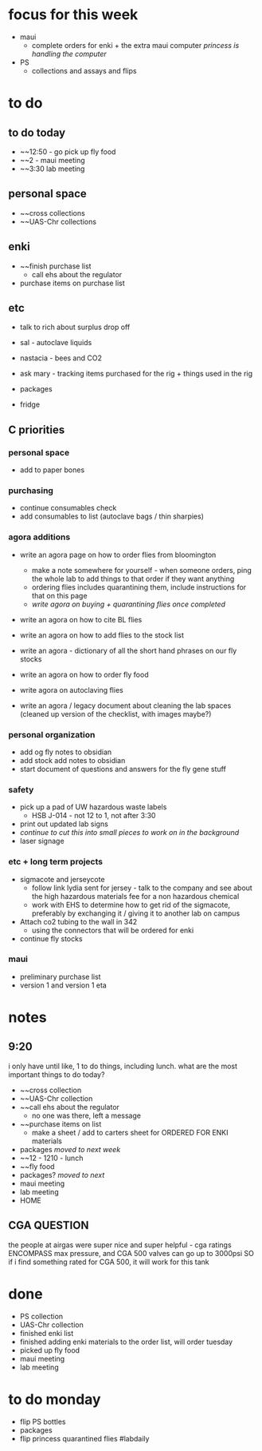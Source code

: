 # focus for this week
- maui
	- complete orders for enki + the extra maui computer *princess is handling the computer*
- PS
	- collections and assays and flips 

# to do
## to do today
- ~~12:50 - go pick up fly food
- ~~2 - maui meeting
- ~~3:30 lab meeting
## personal space
- ~~cross collections
- ~~UAS-Chr collections
## enki
- ~~finish purchase list
	- call ehs about the regulator
- purchase items on purchase list
## etc
- talk to rich about surplus drop off
- sal - autoclave liquids
- nastacia - bees and CO2
- ask mary - tracking items purchased for the rig + things used in the rig

- packages
- fridge
## C priorities 

### personal space
- add to paper bones
### purchasing
- continue consumables check
- add consumables to list (autoclave bags / thin sharpies)
### agora additions
- write an agora page on how to order flies from bloomington 
	- make a note somewhere for yourself - when someone orders, ping the whole lab to add things to that order if they want anything
	- ordering flies includes quarantining them, include instructions for that on this page
	- *write agora on buying + quarantining flies once completed*

- write an agora on how to cite BL flies
- write an agora on how to add flies to the stock list

- write an agora - dictionary of all the short hand phrases on our fly stocks

- write an agora on how to order fly food
- write agora on autoclaving flies

- write an agora / legacy document about cleaning the lab spaces (cleaned up version of the checklist, with images maybe?)
### personal organization
- add og fly notes to obsidian
- add stock add notes to obsidian
- start document of questions and answers for the fly gene stuff
### safety
- pick up a pad of UW hazardous waste labels 
	- HSB J-014 - not 12 to 1, not after 3:30
- print out updated lab signs
- *continue to cut this into small pieces to work on in the background*
- laser signage

### etc + long term projects
- sigmacote and jerseycote
	- follow link lydia sent for jersey - talk to the company and see about the high hazardous materials fee for a non hazardous chemical
	- work with EHS to determine how to get rid of the sigmacote, preferably by exchanging it / giving it to another lab on campus
- Attach co2 tubing to the wall in 342
	- using the connectors that will be ordered for enki
- continue fly stocks
### maui
- preliminary purchase list
- version 1 and version 1 eta
# notes
## 9:20
i only have until like, 1 to do things, including lunch.
what are the most important things to do today?
- ~~cross collection
- ~~UAS-Chr collection
- ~~call ehs about the regulator
	- no one was there, left a message
- ~~purchase items on list
	- make a sheet / add to carters sheet for ORDERED FOR ENKI materials
- packages *moved to next week*
- ~~12 - 1210 - lunch
- ~~fly food
- packages? *moved to next*
- maui meeting
- lab meeting 
- HOME

## CGA QUESTION
the people at airgas were super nice and super helpful - cga ratings ENCOMPASS max pressure, and CGA 500 valves can go up to 3000psi 
SO if i find something rated for CGA 500, it will work for this tank
# done
- PS collection
- UAS-Chr collection
- finished enki list
- finished adding enki materials to the order list, will order tuesday
- picked up fly food
- maui meeting
- lab meeting

# to do monday
- flip PS bottles
- packages
- flip princess quarantined flies
#labdaily 
